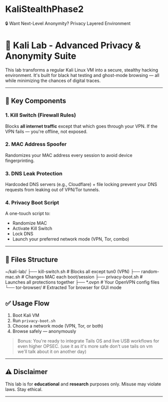 # KaliStealthPhase2
🔒 Want Next-Level Anonymity? Privacy Layered Environment

# 🧪 Kali Lab - Advanced Privacy & Anonymity Suite

This lab transforms a regular Kali Linux VM into a secure, stealthy hacking environment. It's built for black hat testing and ghost-mode browsing — all while minimizing the chances of digital traces.

---

## 🔐 Key Components

### 1. **Kill Switch (Firewall Rules)**
Blocks **all internet traffic** except that which goes through your VPN. If the VPN fails — you're offline, not exposed.

### 2. **MAC Address Spoofer**
Randomizes your MAC address every session to avoid device fingerprinting.

### 3. **DNS Leak Protection**
Hardcoded DNS servers (e.g., Cloudflare) + file locking prevent your DNS requests from leaking out of VPN/Tor tunnels.

### 4. **Privacy Boot Script**
A one-touch script to:
- Randomize MAC
- Activate Kill Switch
- Lock DNS
- Launch your preferred network mode (VPN, Tor, combo)

---

## 🔧 Files Structure

~/kali-lab/ 
├── kill-switch.sh # Blocks all except tun0 (VPN)
├── random-mac.sh # Changes MAC each boot/session
├── privacy-boot.sh # Launches all protections together 
├── *.ovpn # Your OpenVPN config files
└── tor-browser/ # Extracted Tor browser for GUI mode


## ✅ Usage Flow

1. Boot Kali VM  
2. Run `privacy-boot.sh`  
3. Choose a network mode (VPN, Tor, or both)  
4. Browse safely — anonymously  

> Bonus: You're ready to integrate Tails OS and live USB workflows for even higher OPSEC. (use it as it's more safe don't use tails on vm we'll talk about it on another day)

---

## ⚠️ Disclaimer

This lab is for **educational** and **research** purposes only. Misuse may violate laws. Stay ethical.

---
